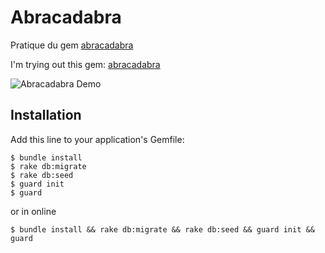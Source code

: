 # Abracadabra

Pratique du gem  [abracadabra](https://github.com/sadiqmmm/abracadabra)

I'm trying out this gem: [abracadabra](https://github.com/sadiqmmm/abracadabra)

![Abracadabra Demo](http://recordit.co/CbgPTahYix.gif "Abracadabra Demo")

## Installation

Add this line to your application's Gemfile:

    $ bundle install
    $ rake db:migrate
    $ rake db:seed
    $ guard init
    $ guard

or in online

	$ bundle install && rake db:migrate && rake db:seed && guard init && guard

## 
